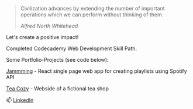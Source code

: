 

> Civilization advances by extending the number of important operations which we can perform without thinking of them. 
> 
> _Alfred North Whitehead_

Let's create a positive impact!


Completed Codecademy Web Development Skill Path.

Some Portfolio-Projects (see code below):

[Jammming](https://mr-t-durden.github.io/jammming/) - React single page web app for creating playlists using Spotify API

[Tea Cozy](https://mr-t-durden.github.io/teacozy/) - Webside of a fictional tea shop 

📫 [LinkedIn](https://linkedin.com/in/FabianFietze)

<!---
mr-t-Durden/mr-t-Durden is a ✨ special ✨ repository because its `README.md` (this file) appears on your GitHub profile.
You can click the Preview link to take a look at your changes.
--->
